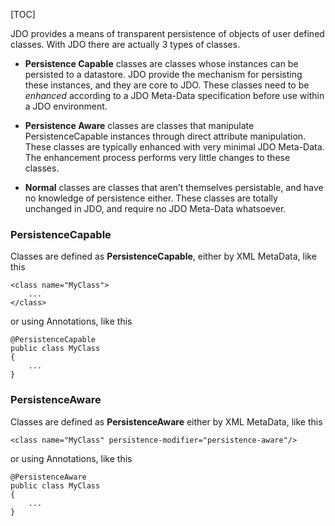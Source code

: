 [TOC]

JDO provides a means of transparent persistence of objects of user defined classes. With JDO there are actually 3 types of classes.

*   **Persistence Capable** classes are classes whose instances can be persisted to a datastore. JDO provide the mechanism for persisting these instances, and they are core to JDO. These classes need to be _enhanced_ according to a JDO Meta-Data specification before use within a JDO environment.

*   **Persistence Aware** classes are classes that manipulate PersistenceCapable instances through direct attribute manipulation. These classes are typically enhanced with very minimal JDO Meta-Data. The enhancement process performs very little changes to these classes.

*   **Normal** classes are classes that aren’t themselves persistable, and have no knowledge of persistence either. These classes are totally unchanged in JDO, and require no JDO Meta-Data whatsoever.


### PersistenceCapable

Classes are defined as **PersistenceCapable**, either by XML MetaData, like this

    <class name="MyClass">
        ...
    </class>

or using Annotations, like this

    @PersistenceCapable
    public class MyClass
    {
        ...
    }

### PersistenceAware

Classes are defined as **PersistenceAware** either by XML MetaData, like this

    <class name="MyClass" persistence-modifier="persistence-aware"/>

or using Annotations, like this

    @PersistenceAware
    public class MyClass
    {
        ...
    }